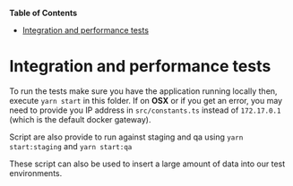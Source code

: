<!-- START doctoc generated TOC please keep comment here to allow auto update -->
<!-- DON'T EDIT THIS SECTION, INSTEAD RE-RUN doctoc TO UPDATE -->
**Table of Contents**  

- [Integration and performance tests](#integration-and-performance-tests)

<!-- END doctoc generated TOC please keep comment here to allow auto update -->

# Integration and performance tests

To run the tests make sure you have the application running locally then, execute `yarn start` in this folder. If on **OSX** or if you get an error, you may need to provide you IP address in `src/constants.ts` instead of `172.17.0.1` (which is the default docker gateway).

Script are also provide to run against staging and qa using `yarn start:staging` and `yarn start:qa`

These script can also be used to insert a large amount of data into our test environments.
